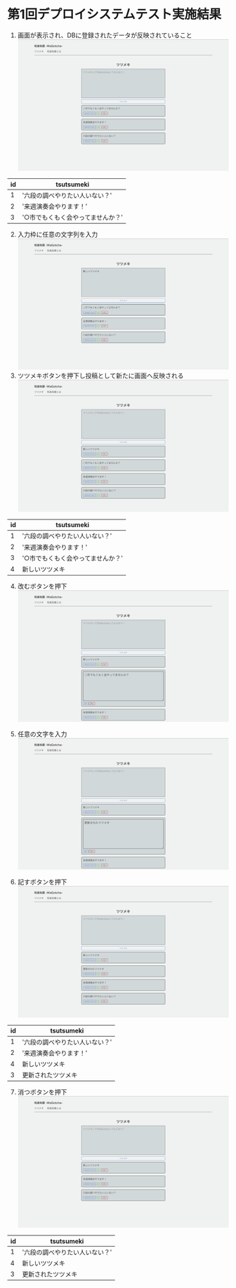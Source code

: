 # 第1回デプロイシステムテスト実施結果
1. 画面が表示され、DBに登録されたデータが反映されていること
![初期表示](./img/result1.png)

| id   | tsutsumeki |
| --- | ----------- |
| 1 | '六段の調べやりたい人いない？' |
| 2 | '来週演奏会やります！' |
| 3 | '○市でもくもく会やってませんか？' |

2. 入力枠に任意の文字列を入力
![文字入力](./img/result2.png)
3. ツツメキボタンを押下し投稿として新たに画面へ反映される
![投稿結果](./img/result3.png)

| id   | tsutsumeki |
| --- | ----------- |
| 1 | '六段の調べやりたい人いない？' |
| 2 | '来週演奏会やります！' |
| 3 | '○市でもくもく会やってませんか？' |
| 4	|新しいツツメキ |

4. 改むボタンを押下
![改む押下](./img/result4.png)

5. 任意の文字を入力
![改む入力](./img/result5.png)

6. 記すボタンを押下
![記す押下](./img/result6.png)

| id   | tsutsumeki |
| --- | ----------- |
| 1 | '六段の調べやりたい人いない？' |
| 2 | '来週演奏会やります！' |
| 4	|新しいツツメキ |
| 3 | 更新されたツツメキ |

7. 消つボタンを押下
![消つ押下](./img/result7.png)

| id   | tsutsumeki |
| --- | ----------- |
| 1 | '六段の調べやりたい人いない？' |
| 4	|新しいツツメキ |
| 3 | 更新されたツツメキ |